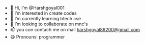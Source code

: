 - 👋 Hi, I’m @Harshgoyal001
- 👀 I’m interested in create codes
- 🌱 I’m currently learning btech cse
- 💞️ I’m looking to collaborate on mnc's
- 📫 you con contach me on mail harshgoyal89200@gmail.com
- 😄 Pronouns: programmer 

<!---
Harshgoyal001/Harshgoyal001 is a ✨ special ✨ repository because its `README.md` (this file) appears on your GitHub profile.
You can click the Preview link to take a look at your changes.
--->
